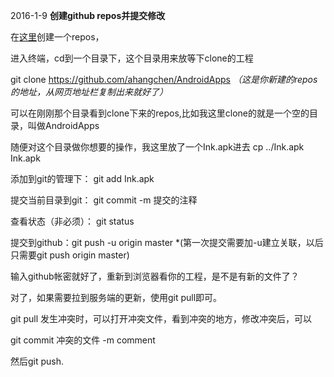 2016-1-9 
**创建github repos并提交修改**

在[这里](https://github.com/new)创建一个repos，

进入终端，cd到一个目录下，这个目录用来放等下clone的工程

git clone https://github.com/ahangchen/AndroidApps *（这是你新建的repos的地址，从网页地址栏复制出来就好了）*

可以在刚刚那个目录看到clone下来的repos,比如我这里clone的就是一个空的目录，叫做AndroidApps

随便对这个目录做你想要的操作，我这里放了一个Ink.apk进去  cp ../Ink.apk Ink.apk

添加到git的管理下： git add Ink.apk

提交当前目录到git： git commit -m 提交的注释

查看状态（非必须）： git status

提交到github：git push -u origin master *(第一次提交需要加-u建立关联，以后只需要git push origin master)

输入github帐密就好了，重新到浏览器看你的工程，是不是有新的文件了？

对了，如果需要拉到服务端的更新，使用git pull即可。

git pull 发生冲突时，可以打开冲突文件，看到冲突的地方，修改冲突后，可以

git commit 冲突的文件 -m comment

然后git push.